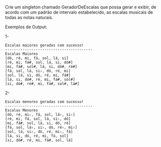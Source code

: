 Crie um singleton chamado GeradorDeEscalas que possa gerar e exibir, de acordo com um padrão de intervalo estabelecido, as escalas musicais de todas as notas naturais.

Exemplos de Output:

1-
~~~
Escalas maiores geradas com sucesso!
----------------------------------------
Escalas Maiores
[dó, ré, mi, fá, sol, lá, si]
[ré, mi, fá#, sol, lá, si, dó#]
[mi, fá#, sol#, lá, si, dó#, ré#]
[fá, sol, lá, si♭, dó, ré, mi]
[sol, lá, si, dó, ré, mi, fá#]
[lá, si, dó#, ré, mi, fá#, sol#]
[si, dó#, ré#, mi, fá#, sol#, lá#]
~~~

2-
~~~
Escalas menores geradas com sucesso!
----------------------------------------
Escalas Menores
[dó, ré, mi♭, fá, sol, lá♭, si♭]
[ré, mi, fá, sol, lá, si♭, dó]
[mi, fá#, sol, lá, si, dó, ré]
[fá, sol, lá♭, si♭, dó, ré♭, mi♭]
[sol, lá, si♭, dó, ré, mi♭, fá]
[lá, si, dó, ré, mi, fá, sol]
[si, dó#, ré, mi, fá#, sol, lá]
~~~